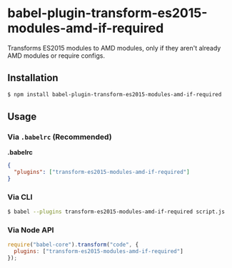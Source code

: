 # babel-plugin-transform-es2015-modules-amd-if-required

Transforms ES2015 modules to AMD modules, only if they aren't already AMD modules or require configs.

## Installation

```sh
$ npm install babel-plugin-transform-es2015-modules-amd-if-required
```

## Usage

### Via `.babelrc` (Recommended)

**.babelrc**

```json
{
  "plugins": ["transform-es2015-modules-amd-if-required"]
}
```

### Via CLI

```sh
$ babel --plugins transform-es2015-modules-amd-if-required script.js
```

### Via Node API

```javascript
require("babel-core").transform("code", {
  plugins: ["transform-es2015-modules-amd-if-required"]
});
```